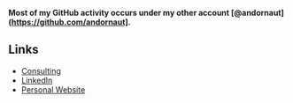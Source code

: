 **Most of my GitHub activity occurs under my other account [@andornaut](https://github.com/andornaut].**

## Links

* [Consulting](https://brightloop.com)
* [LinkedIn](https://www.linkedin.com/in/biniambekele/)
* [Personal Website](https://biniambekele.com)

